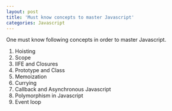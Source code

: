 ```yaml
---
layout: post
title: 'Must know concepts to master Javascript'
categories: Javascript
---
```


One must know following concepts in order to master Javascript.

1. Hoisting
2. Scope
3. IIFE and Closures
4. Prototype and Class
5. Memoization
6. Currying
7. Callback and Asynchronous Javascript
8. Polymorphism in Javascript
9. Event loop
